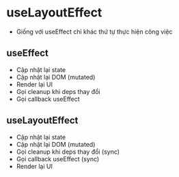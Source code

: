 # useLayoutEffect
- Giống với useEffect chỉ khác thứ tự thực hiện công việc
## useEffect 
- Cập nhật lại state
- Cập nhật lại DOM (mutated)
- Render lại UI 
- Gọi cleanup khi deps thay đổi
- Gọi callback useEffect

## useLayoutEffect
- Cập nhật lại state
- Cập nhật lại DOM (mutated)
- Gọi cleanup khi deps thay đổi (sync)
- Gọi callback useEffect (sync)
- Render lại UI 
